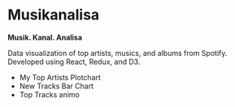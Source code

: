 # Musikanalisa

__Musik. Kanal. Analisa__

Data visualization of top artists, musics, and albums from Spotify. Developed using React, Redux, and D3.

- My Top Artists Plotchart
- New Tracks Bar Chart
- Top Tracks animo
